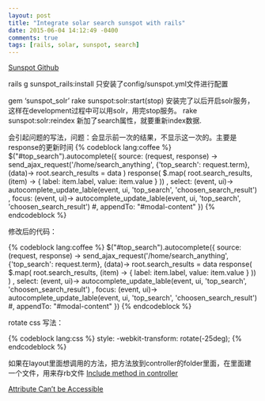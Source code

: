 ```yaml
---
layout: post
title: "Integrate solar search sunspot with rails"
date: 2015-06-04 14:12:49 -0400
comments: true
tags: [rails, solar, sunspot, search]
---
```


[Sunspot Github](https://github.com/sunspot/sunspot)

rails g sunspot_rails:install
只安装了config/sunspot.yml文件进行配置

<!--more-->
gem ‘sunspot_solr’
rake sunspot:solr:start(stop)
安装完了以后开启solr服务，这样在development过程中可以用solr，用完stop服务。
rake sunspot:solr:reindex
新加了search属性，就要重新index数据.

会引起问题的写法，问题：会显示前一次的结果，不显示这一次的。主要是response的更新时间
{% codeblock lang:coffee %}
$("#top_search").autocomplete({
    source: (request, response) ->
        send_ajax_request('/home/search_anything', {'top_search': request.term}, (data)->
            root.search_results = data
        )
        response( $.map( root.search_results, (item) ->
            {
                label: item.label,
                value: item.value
            }
        ))
    , select: (event, ui)->
        autocomplete_update_lable(event, ui, 'top_search', 'choosen_search_result')
    , focus: (event, ui)->
        autocomplete_update_lable(event, ui, 'top_search', 'choosen_search_result')
    #, appendTo: "#modal-content"
})
{% endcodeblock %}

修改后的代码：

{% codeblock lang:coffee %}
$("#top_search").autocomplete({
    source: (request, response) ->
        send_ajax_request('/home/search_anything', {'top_search': request.term}, (data)->
            root.search_results = data
            response( $.map( root.search_results, (item) ->
                {
                    label: item.label,
                    value: item.value
                }
            ))
        )
    , select: (event, ui)->
        autocomplete_update_lable(event, ui, 'top_search', 'choosen_search_result')
    , focus: (event, ui)->
        autocomplete_update_lable(event, ui, 'top_search', 'choosen_search_result')
    #, appendTo: "#modal-content"
})
{% endcodeblock %}

rotate css 写法：

{% codeblock lang:css %}
style:
-webkit-transform: rotate(-25deg);
{% endcodeblock %}

如果在layout里面想调用的方法，把方法放到controller的folder里面，在里面建一个文件，用来存rb文件
[Include method in controller](http://stackoverflow.com/questions/6604272/call-module-function-from-controller-nomethoderror)


[Attribute Can’t be Accessible](http://stackoverflow.com/questions/16515460/activeadmin-cant-mass-assign-protected-attributes-email-password-password-c)
